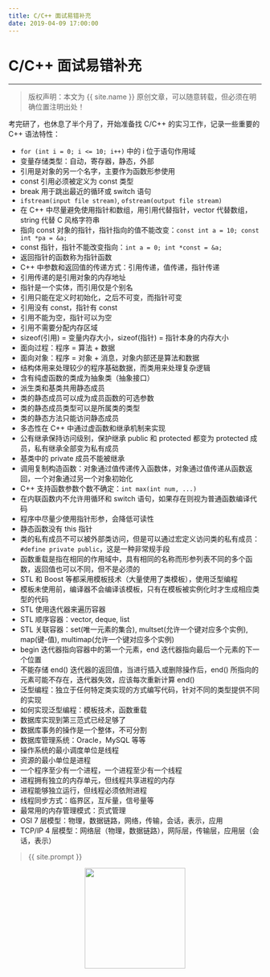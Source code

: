 ```yaml
---
title: C/C++ 面试易错补充
date: 2019-04-09 17:00:00
---
```

# C/C++ 面试易错补充
***
> 版权声明：本文为 {{ site.name }} 原创文章，可以随意转载，但必须在明确位置注明出处！

考完研了，也休息了半个月了，开始准备找 C/C++ 的实习工作，记录一些重要的 C++ 语法特性：

- `for (int i = 0; i <= 10; i++)` 中的 i 位于语句作用域
- 变量存储类型：自动，寄存器，静态，外部
- 引用是对象的另一个名字，主要作为函数形参使用
- const 引用必须被定义为 const 类型
- break 用于跳出最近的循环或 switch 语句
- `ifstream(input file stream)`, `ofstream(output file stream)`
- 在 C++ 中尽量避免使用指针和数组，用引用代替指针，vector 代替数组，string 代替 C 风格字符串
- 指向 const 对象的指针，指针指向的值不能改变：`const int a = 10; const int *pa = &a;`
- const 指针，指针不能改变指向：`int a = 0; int *const = &a;`
- 返回指针的函数称为指针函数
- C++ 中参数和返回值的传递方式：引用传递，值传递，指针传递
- 引用传递的是引用对象的内存地址
- 指针是一个实体，而引用仅是个别名
- 引用只能在定义时初始化，之后不可变，而指针可变
- 引用没有 const，指针有 const
- 引用不能为空，指针可以为空
- 引用不需要分配内存区域
- sizeof(引用) = 变量内存大小，sizeof(指针) = 指针本身的内存大小
- 面向过程：程序 = 算法 + 数据
- 面向对象：程序 = 对象 + 消息，对象内部还是算法和数据
- 结构体用来处理较少的程序基础数据，而类用来处理复杂逻辑
- 含有纯虚函数的类成为抽象类（抽象接口）
- 派生类和基类共用静态成员
- 类的静态成员可以成为成员函数的可选参数
- 类的静态成员类型可以是所属类的类型
- 类的静态方法只能访问静态成员
- 多态性在 C++ 中通过虚函数和继承机制来实现
- 公有继承保持访问级别，保护继承 public 和 protected 都变为 protected 成员，私有继承全部变为私有成员
- 基类中的 private 成员不能被继承
- 调用复制构造函数：对象通过值传递传入函数体，对象通过值传递从函数返回，一个对象通过另一个对象初始化
- C++ 支持函数参数个数不确定：`int max(int num, ...)`
- 在内联函数内不允许用循环和 switch 语句，如果存在则视为普通函数编译代码
- 程序中尽量少使用指针形参，会降低可读性
- 静态函数没有 this 指针
- 类的私有成员不可以被外部类访问，但是可以通过宏定义访问类的私有成员：`#define private public`，这是一种非常规手段
- 函数重载是指在相同的作用域中，具有相同的名称而形参列表不同的多个函数，返回值也可以不同，但不是必须的
- STL 和 Boost 等都采用模板技术（大量使用了类模板），使用泛型编程
- 模板未使用前，编译器不会编译该模板，只有在模板被实例化时才生成相应类型的代码
- STL 使用迭代器来遍历容器
- STL 顺序容器：vector, deque, list
- STL 关联容器：set(唯一元素的集合), multset(允许一个键对应多个实例), map(键-值), multimap(允许一个键对应多个实例)
- begin 迭代器指向容器中的第一个元素，end 迭代器指向最后一个元素的下一个位置
- 不能存储 end() 迭代器的返回值，当进行插入或删除操作后，end() 所指向的元素可能不存在，迭代器失效，应该每次重新计算 end()
- 泛型编程：独立于任何特定类实现的方式编写代码，针对不同的类型提供不同的实现
- 如何实现泛型编程：模板技术，函数重载
- 数据库实现到第三范式已经足够了
- 数据库事务的操作是一个整体，不可分割
- 数据库管理系统：Oracle，MySQL 等等
- 操作系统的最小调度单位是线程
- 资源的最小单位是进程
- 一个程序至少有一个进程，一个进程至少有一个线程
- 进程拥有独立的内存单元，但线程共享进程的内存
- 进程能够独立运行，但线程必须依附进程
- 线程同步方式：临界区，互斥量，信号量等
- 最常用的内存管理模式：页式管理
- OSI 7 层模型：物理，数据链路，网络，传输，会话，表示，应用
- TCP/IP 4 层模型：网络层（物理，数据链路），网际层，传输层，应用层（会话，表示）


> {{ site.prompt }}

<div  align="center">
<img src="{{ site.url }}/images/wechart.jpg" width = "200" height = "200"/>
